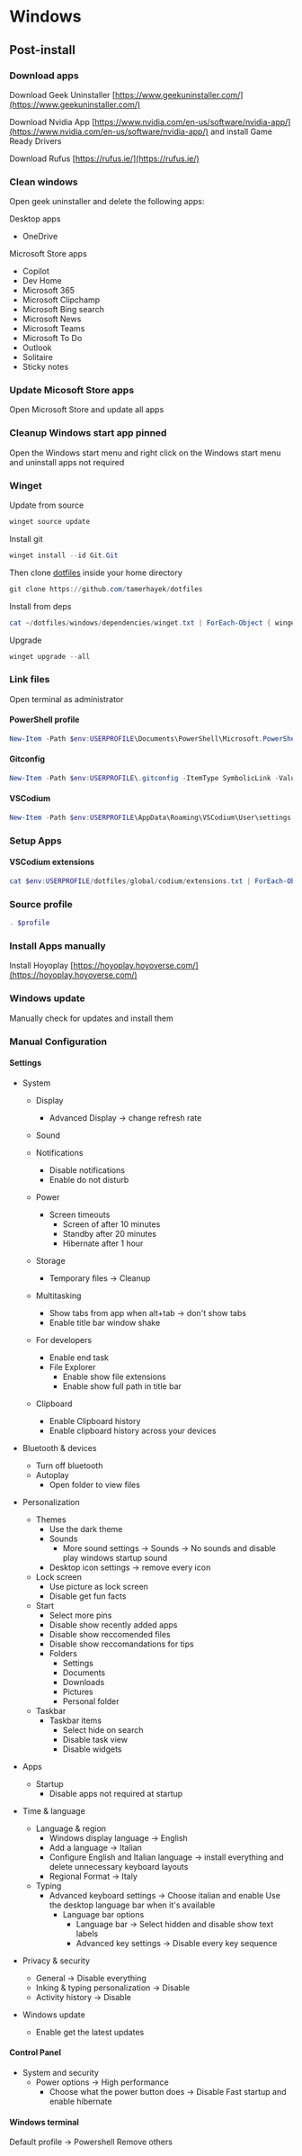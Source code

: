 # Windows

## Post-install

### Download apps

Download Geek Uninstaller [https://www.geekuninstaller.com/](https://www.geekuninstaller.com/)

Download Nvidia App [https://www.nvidia.com/en-us/software/nvidia-app/](https://www.nvidia.com/en-us/software/nvidia-app/) and install Game Ready Drivers

Download Rufus [https://rufus.ie/](https://rufus.ie/)

### Clean windows

Open geek uninstaller and delete the following apps:

Desktop apps

-   OneDrive

Microsoft Store apps

-   Copilot
-   Dev Home
-   Microsoft 365
-   Microsoft Clipchamp
-   Microsoft Bing search
-   Microsoft News
-   Microsoft Teams
-   Microsoft To Do
-   Outlook
-   Solitaire
-   Sticky notes

### Update Micosoft Store apps

Open Microsoft Store and update all apps

### Cleanup Windows start app pinned

Open the Windows start menu and right click on the Windows start menu and uninstall apps not required

### Winget

Update from source

```powershell
winget source update
```

Install git

```powershell
winget install --id Git.Git
```

Then clone [dotfiles](https://github.com/tamerhayek/dotfiles) inside your home directory

```powershell
git clone https://github.com/tamerhayek/dotfiles
```

Install from deps

```powershell
cat ~/dotfiles/windows/dependencies/winget.txt | ForEach-Object { winget install --accept-source-agreements --accept-package-agreements --id $_ }
```

Upgrade

```powershell
winget upgrade --all
```

### Link files

Open terminal as administrator

#### PowerShell profile

```powershell
New-Item -Path $env:USERPROFILE\Documents\PowerShell\Microsoft.PowerShell_profile.ps1 -ItemType SymbolicLink -Value $env:USERPROFILE\dotfiles\windows\data\profile.ps1
```

#### Gitconfig

```powershell
New-Item -Path $env:USERPROFILE\.gitconfig -ItemType SymbolicLink -Value $env:USERPROFILE\dotfiles\windows\data\.gitconfig
```

#### VSCodium

```powershell
New-Item -Path $env:USERPROFILE\AppData\Roaming\VSCodium\User\settings.json -ItemType SymbolicLink -Value $env:USERPROFILE\dotfiles\global\codium\settings.json
```

### Setup Apps

#### VSCodium extensions

```powershell
cat $env:USERPROFILE/dotfiles/global/codium/extensions.txt | ForEach-Object { codium --install-extension $_ }
```

### Source profile

```powershell
. $profile
```

### Install Apps manually

Install Hoyoplay [https://hoyoplay.hoyoverse.com/](https://hoyoplay.hoyoverse.com/)

### Windows update

Manually check for updates and install them

### Manual Configuration

#### Settings

- System
	- Display
		- Advanced Display -> change refresh rate
	- Sound

	- Notifications
		- Disable notifications
		- Enable do not disturb
	- Power
		- Screen timeouts
			- Screen of after 10 minutes
			- Standby after 20 minutes
			- Hibernate after 1 hour
	- Storage
		- Temporary files -> Cleanup
	- Multitasking
		- Show tabs from app when alt+tab -> don't show tabs
		- Enable title bar window shake
	- For developers
		- Enable end task
		- File Explorer
			- Enable show file extensions
			- Enable show full path in title bar
	- Clipboard
		- Enable Clipboard history
		- Enable clipboard history across your devices

- Bluetooth & devices
	- Turn off bluetooth
	- Autoplay
		- Open folder to view files

- Personalization
	- Themes
		- Use the dark theme
		- Sounds
			- More sound settings -> Sounds -> No sounds and disable play windows startup sound
		- Desktop icon settings -> remove every icon
	- Lock screen
		- Use picture as lock screen
		- Disable get fun facts
	- Start
		- Select more pins
		- Disable show recently added apps
		- Disable show reccomended files
		- Disable show reccomandations for tips
		- Folders
			- Settings
			- Documents
			- Downloads
			- Pictures
			- Personal folder
	- Taskbar
		- Taskbar items
			- Select hide on search
			- Disable task view
			- Disable widgets

- Apps
	- Startup
		- Disable apps not required at startup

- Time & language
	- Language & region
		- Windows display language -> English
		- Add a language -> Italian
		- Configure English and Italian language -> install everything and delete unnecessary keyboard layouts
		- Regional Format -> Italy
	- Typing
		- Advanced keyboard settings -> Choose italian and enable Use the desktop language bar when it's available
			- Language bar options
				- Language bar -> Select hidden and disable show text labels
				- Advanced key settings -> Disable every key sequence



- Privacy & security
	- General -> Disable everything
	- Inking & typing personalization -> Disable
	- Activity history -> Disable

- Windows update
	- Enable get the latest updates

#### Control Panel

- System and security
	- Power options -> High performance
		- Choose what the power button does -> Disable Fast startup and enable hibernate

#### Windows terminal

Default profile -> Powershell
Remove others